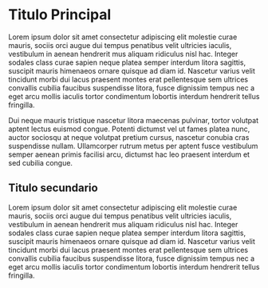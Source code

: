 # Titulo Principal

Lorem ipsum dolor sit amet consectetur adipiscing elit molestie curae mauris, sociis orci augue dui tempus penatibus velit ultricies iaculis, vestibulum in aenean hendrerit mus aliquam ridiculus nisl hac. Integer sodales class curae sapien neque platea semper interdum litora sagittis, suscipit mauris himenaeos ornare quisque ad diam id. Nascetur varius velit tincidunt morbi dui lacus praesent montes erat pellentesque sem ultrices convallis cubilia faucibus suspendisse litora, fusce dignissim tempus nec a eget arcu mollis iaculis tortor condimentum lobortis interdum hendrerit tellus fringilla.

Dui neque mauris tristique nascetur litora maecenas pulvinar, tortor volutpat aptent lectus euismod congue. Potenti dictumst vel ut fames platea nunc, auctor sociosqu at neque volutpat pretium cursus, nascetur conubia cras suspendisse nullam. Ullamcorper rutrum metus per aptent fusce vestibulum semper aenean primis facilisi arcu, dictumst hac leo praesent interdum et sed cubilia congue.

## Titulo secundario 

Lorem ipsum dolor sit amet consectetur adipiscing elit molestie curae mauris, sociis orci augue dui tempus penatibus velit ultricies iaculis, vestibulum in aenean hendrerit mus aliquam ridiculus nisl hac. Integer sodales class curae sapien neque platea semper interdum litora sagittis, suscipit mauris himenaeos ornare quisque ad diam id. Nascetur varius velit tincidunt morbi dui lacus praesent montes erat pellentesque sem ultrices convallis cubilia faucibus suspendisse litora, fusce dignissim tempus nec a eget arcu mollis iaculis tortor condimentum lobortis interdum hendrerit tellus fringilla.